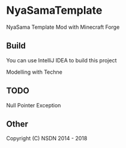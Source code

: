 # NyaSamaTemplate
NyaSama Template Mod with Minecraft Forge

## Build
You can use IntelliJ IDEA to build this project

Modelling with Techne

## TODO
Null Pointer Exception

## Other
Copyright (C) NSDN 2014 - 2018
